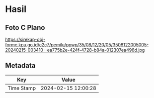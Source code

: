 # Hasil

## Foto C Plano

https://sirekap-obj-formc.kpu.go.id/c2c7/pemilu/ppwp/35/08/12/20/05/3508122005005-20240215-003410--ea775b2e-424f-4728-b84a-012307ea496d.jpg


## Metadata

| Key        | Value               |
| ---------- | ------------------- |
| Time Stamp | 2024-02-15 12:00:28 |



